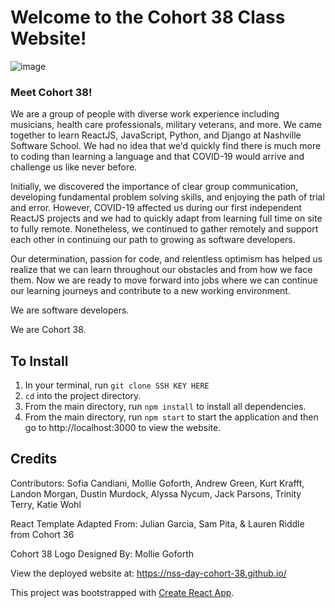 # Welcome to the Cohort 38 Class Website!
![image](./website.png)

### Meet Cohort 38!
We are a group of people with diverse work experience including musicians, health care professionals, military veterans, and more. We came together to learn ReactJS, JavaScript, Python, and Django at Nashville Software School. We had no idea that we'd quickly find there is much more to coding than learning a language and that COVID-19 would arrive and challenge us like never before.

Initially, we discovered the importance of clear group communication, developing fundamental problem solving skills, and enjoying the path of trial and error. However, COVID-19 affected us during our first independent ReactJS projects and we had to quickly adapt from learning full time on site to fully remote. Nonetheless, 
we continued to gather remotely and support each other in continuing our path to growing as software developers. 

Our determination, passion for code, and relentless optimism has helped us realize that we can learn throughout our obstacles and from how we face them. Now we are ready to move forward into jobs where we can continue our learning journeys and contribute to a new working environment.  

We are software developers.

We are Cohort 38.

## To Install 
1. In your terminal, run `git clone SSH KEY HERE`
1. `cd` into the project directory.
1. From the main directory, run `npm install` to install all dependencies. 
1. From the main directory, run `npm start` to start the application and then go to http://localhost:3000 to view the website.

## Credits
Contributors: Sofia Candiani, Mollie Goforth, Andrew Green, Kurt Krafft, Landon Morgan, Dustin Murdock, Alyssa Nycum, Jack Parsons, Trinity Terry, Katie Wohl

React Template Adapted From: Julian Garcia, Sam Pita, & Lauren Riddle from Cohort 36

Cohort 38 Logo Designed By: Mollie Goforth

View the deployed website at: https://nss-day-cohort-38.github.io/

This project was bootstrapped with [Create React App](https://github.com/facebook/create-react-app).

